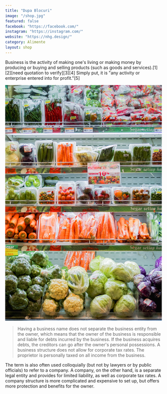 ```yaml
---
title: "Dupa Blocuri"
image: "/shop.jpg"
featured: false
facebook: "https://facebook.com/"
instagram: "https://instagram.com/"
website: "https://nhg.design/"
category: Alimente
layout: shop
---
```


Business is the activity of making one's living or making money by producing or buying and selling products (such as goods and services).[1][2][need quotation to verify][3][4] Simply put, it is "any activity or enterprise entered into for profit."[5]

![Blocuri](/images/shops/shop.jpg)

> Having a business name does not separate the business entity from the owner, which means that the owner of the business is responsible and liable for debts incurred by the business. If the business acquires debts, the creditors can go after the owner's personal possessions. A business structure does not allow for corporate tax rates. The proprietor is personally taxed on all income from the business.

The term is also often used colloquially (but not by lawyers or by public officials) to refer to a company. A company, on the other hand, is a separate legal entity and provides for limited liability, as well as corporate tax rates. A company structure is more complicated and expensive to set up, but offers more protection and benefits for the owner.